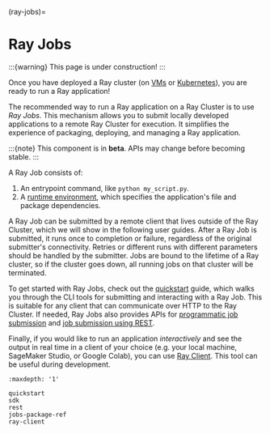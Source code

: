 (ray-jobs)=

# Ray Jobs
:::{warning}
This page is under construction!
:::

Once you have deployed a Ray cluster (on [VMs](ref-cluster-quick-start-vms-under-construction) or [Kubernetes](kuberay-quickstart)), you are ready to run a Ray application!

The recommended way to run a Ray application on a Ray Cluster is to use *Ray Jobs*.
This mechanism allows you to submit locally developed applications to a remote Ray Cluster for execution.
It simplifies the experience of packaging, deploying, and managing a Ray application.

:::{note}
This component is in **beta**. APIs may change before becoming stable.
:::

A Ray Job consists of:
1. An entrypoint command, like `python my_script.py`.
2. A [runtime environment](runtime-environments), which specifies the application's file and package dependencies.

A Ray Job can be submitted by a remote client that lives outside of the Ray Cluster, which we will show in the following user guides.
After a Ray Job is submitted, it runs once to completion or failure, regardless of the original submitter's connectivity.
Retries or different runs with different parameters should be handled by the submitter.
Jobs are bound to the lifetime of a Ray cluster, so if the cluster goes down, all running jobs on that cluster will be terminated.

To get started with Ray Jobs, check out the [quickstart](jobs-quickstart-under-construction) guide, which walks you through the CLI tools for submitting and interacting with a Ray Job.
This is suitable for any client that can communicate over HTTP to the Ray Cluster.
If needed, Ray Jobs also provides APIs for [programmatic job submission](ray-job-sdk-under-construction) and [job submission using REST](ray-job-rest-api-under-construction).

Finally, if you would like to run an application *interactively* and see the output in real time in a client of your choice (e.g. your local machine, SageMaker Studio, or Google Colab), you can use [Ray Client](ray-client-under-construction). This tool can be useful during development.

```{toctree}
:maxdepth: '1'

quickstart
sdk
rest
jobs-package-ref
ray-client
```
